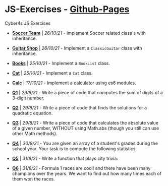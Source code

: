# JS-Exercises - [Github-Pages](https://noamgolani.github.io/JS-Exercises/)

Cyber4s JS Exercises

- **[Soccer Team](./soccer-team/README.md)** | _26/10/21_ - Implement Soccer related class's with inheritance.

- **[Guitar Shop](./guitar-shop/README.md)** | _26/10/21_ - Implement a `ClassicGuitar` class with inheritance.

- **[Books](./books/README.md)** | _25/10/21_ - Implement a `BookList` class.

- **[Cat](./cat/README.md)** | _25/10/21_ - Implement a `Cat` class.

- **[Calc](./calc/README.md)** | _17/10/21_ - Implement a calculator using es6 modules.

- **[Q1](./q1)** | _29/8/21_ - Write a piece of code that computes the sum of digits of a 3-digit number.

- **[Q2](./q2)** | _29/8/21_ - Write a piece of code that finds the solutions for a quadratic equation.

- **[Q3](./q3)** | _29/8/21_ - Write a piece of code that calculates the absolute value of a given number, WITHOUT using Math.abs (though you still can use other Math methods).

- **[Q4](./q4)** | _30/8/21_ - You are given an array of a student's grades during the school year. Your task is to compute the following statistics

- **[Q5](./q5)** | _31/8/21_ - Write a function that plays city trivia:

- **[Q6](./q6)** | _31/8/21_ - Formula 1 races are cool! and there have been many champions over the years.
  We want to find out how many times each of them won the races.

